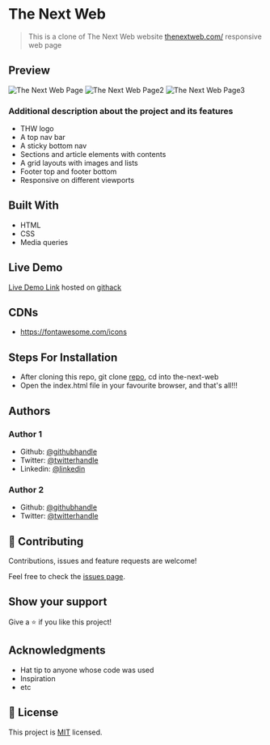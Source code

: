 # The Next Web
> This is a clone of The Next Web website [thenextweb.com/](https://thenextweb.com/) responsive web page

## Preview
![The Next Web Page](https://user-images.githubusercontent.com/57812000/78065236-93ab1300-7358-11ea-8ffd-83eb7908046d.png)
![The Next Web Page2](https://user-images.githubusercontent.com/57812000/78065240-973e9a00-7358-11ea-9363-01bc5cdb30bd.png)
![The Next Web Page3](https://user-images.githubusercontent.com/57812000/78143056-55166680-73f3-11ea-8e9a-2f8de45fa22e.png)


### Additional description about the project and its features
- THW logo
- A top nav bar
- A sticky bottom nav
- Sections and article elements with contents
- A grid layouts with images and lists
- Footer top and footer bottom
- Responsive on different viewports

## Built With

- HTML
- CSS
- Media queries

## Live Demo

[Live Demo Link](https://rawcdn.githack.com/jamezjaz/the-next-web/e88c3313742f2ce7d5a51195bf33be172a39c532/index.html) hosted on [githack](https://raw.githack.com)


## CDNs
- https://fontawesome.com/icons

## Steps For Installation
- After cloning this repo, git clone [repo](git@github.com:jamezjaz/the-next-web.git), cd into the-next-web
- Open the index.html file in your favourite browser, and that's all!!!


## Authors

### Author 1

- Github: [@githubhandle](https://github.com/jamezjaz)
- Twitter: [@twitterhandle](https://twitter.com/jamezjaz90)
- Linkedin: [@linkedin](https://linkedin.com/in/james-odufu-ba2a4a125)

### Author 2
- Github: [@githubhandle](https://github.com/Genius8)
- Twitter: [@twitterhandle](https://twitter.com/erasmus_okiror)



## :handshake: Contributing

Contributions, issues and feature requests are welcome!

Feel free to check the [issues page](issues/).

## Show your support

Give a :star:️ if you like this project!

## Acknowledgments

- Hat tip to anyone whose code was used
- Inspiration
- etc

## :memo: License

This project is [MIT](lic.url) licensed.
